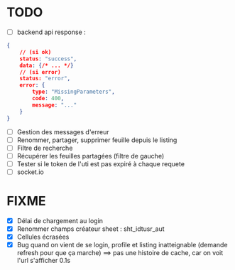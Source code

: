 # TODO
- [ ] backend api response :
```json
{
    // (si ok)
    status: "success",
    data: {/* ... */}
    // (si error)
    status: "error",
    error: {
        type: "MissingParameters",
        code: 400,
        message: "..."
    }
}
```
- [ ] Gestion des messages d'erreur
- [ ] Renommer, partager, supprimer feuille depuis le listing
- [ ] Filtre de recherche
- [ ] Récupérer les feuilles partagées (filtre de gauche)
- [ ] Tester si le token de l'uti est pas expiré à chaque requete
- [ ] socket.io

# FIXME
- [x] Délai de chargement au login
- [x] Renommer champs créateur sheet : sht_idtusr_aut
- [x] Cellules écrasées
- [x] Bug quand on vient de se login, profile et listing inatteignable (demande refresh pour que ça marche) ==> pas une histoire de cache, car on voit l'url s'afficher 0.1s